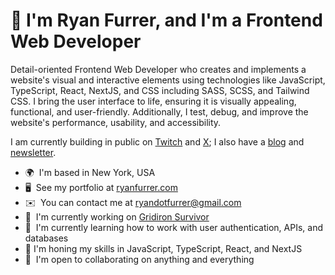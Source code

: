 # 👋 I'm Ryan Furrer, and I'm a Frontend Web Developer

Detail-oriented Frontend Web Developer who creates and implements a website's visual and interactive elements using technologies like JavaScript, TypeScript, React, NextJS, and CSS including SASS, SCSS, and Tailwind CSS. I bring the user interface to life, ensuring it is visually appealing, functional, and user-friendly. Additionally, I test, debug, and improve the website's performance, usability, and accessibility.

I am currently building in public on [Twitch](https://www.twitch.tv/ryandotfurrer) and [X](https://twitter.com/ryandotfurrer); I also have a [blog](http://ryanfurrer.com/blog) and [newsletter](https://ryanfurrer.beehiiv.com/).

*   🌍  I'm based in New York, USA
*   🖥️  See my portfolio at [ryanfurrer.com](http://ryanfurrer.com)
*   ✉️  You can contact me at [ryandotfurrer@gmail.com](mailto:ryandotfurrer@gmail.com)
*   🚀  I'm currently working on [Gridiron Survivor]([https://ryanfurrer.com/projects/](https://github.com/LetsGetTechnical/gridiron-survivor))
*   🧠  I'm currently learning how to work with user authentication, APIs, and databases
*   🌱  I'm honing my skills in JavaScript, TypeScript, React, and NextJS
*   🤝  I'm open to collaborating on anything and everything

